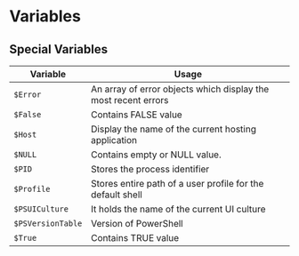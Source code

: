 # Variables

## Special Variables

| **Variable** | **Usage** |
|--------------|-----------|
| `$Error` | An array of error objects which display the most recent errors |
| `$False` | Contains FALSE value |
| `$Host` | Display the name of the current hosting application |
| `$NULL` | Contains empty or NULL value. |
| `$PID` | Stores the process identifier |
| `$Profile` | Stores entire path of a user profile for the default shell |
| `$PSUICulture` | It holds the name of the current UI culture |
| `$PSVersionTable` | Version of PowerShell |
| `$True` | Contains TRUE value |